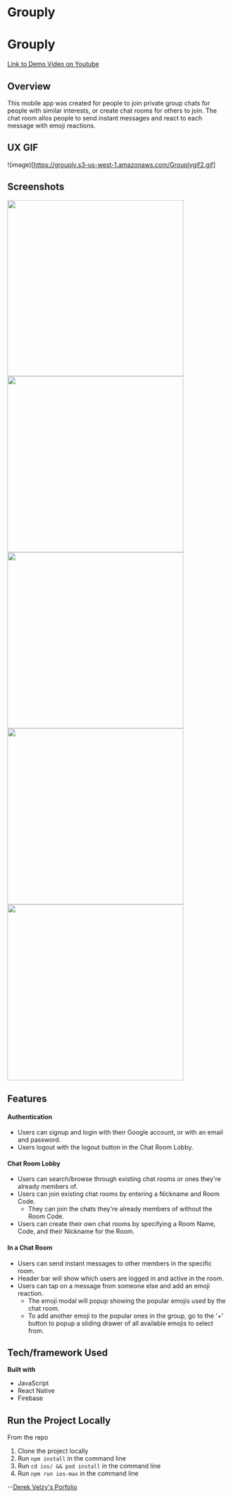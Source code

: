 # Grouply
# Grouply #
[Link to Demo Video on Youtube](https://www.youtube.com/watch?v=rAhrUOLD_eM)

## Overview ##
This mobile app was created for people to join private group chats for people with similar interests, or create chat rooms for others to join. The chat room allos people to send instant messages and react to each message with emoji reactions.

## UX GIF ##
!(image)[https://grouply.s3-us-west-1.amazonaws.com/Grouplygif2.gif]

## Screenshots ##
<img src="https://grouply.s3-us-west-1.amazonaws.com/GrouplyWelcome.png" height="400">
<img src="https://grouply.s3-us-west-1.amazonaws.com/GrouplyLogin.png" height="400">
<img src="https://grouply.s3-us-west-1.amazonaws.com/GrouplyHome.png" height="400">
<img src="https://grouply.s3-us-west-1.amazonaws.com/GrouplyChat.png" height="400">
<img src="https://grouply.s3-us-west-1.amazonaws.com/GrouplyEmoji.png" height="400">

## Features ##
#### Authentication ####
- Users can signup and login with their Google account, or with an email and password.
- Users logout with the logout button in the Chat Room Lobby.

#### Chat Room Lobby ####
- Users can search/browse through existing chat rooms or ones they're already members of.
- Users can join existing chat rooms by entering a Nickname and Room Code.
  - They can join the chats they're already members of without the Room Code.
- Users can create their own chat rooms by specifying a Room Name, Code, and their Nickname for the Room.

#### In a Chat Room ####
- Users can send instant messages to other members in the specific room.
- Header bar will show which users are logged in and active in the room.
- Users can tap on a message from someone else and add an emoji reaction.
  - The emoji modal will popup showing the popular emojis used by the chat room.
  - To add another emoji to the popular ones in the group, go to the '+' button to popup a sliding drawer of all available emojis to select from.

## Tech/framework Used ##
__Built with__
- JavaScript
- React Native
- Firebase

## Run the Project Locally ##
From the repo
1. Clone the project locally
2. Run ```npm install``` in the command line
3. Run ```cd ios/ && pod install``` in the command line
3. Run ```npm run ios-max``` in the command line

--[Derek Velzy's Porfolio](https://www.dvelzyportfolio.com/)
